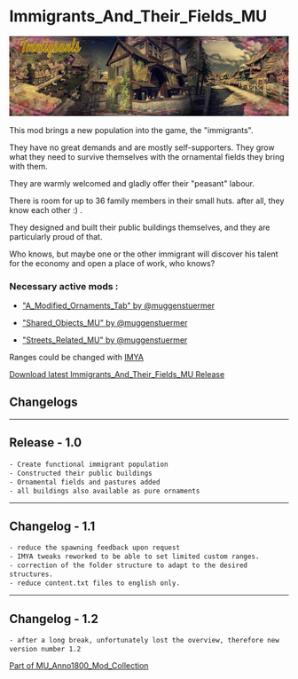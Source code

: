 # Immigrants_And_Their_Fields_MU

![](../doc/immigrants_banner.jpg)

This mod brings a new population into the game, the "immigrants".

They have no great demands and are mostly self-supporters.
They grow what they need to survive themselves with the ornamental fields they bring with them.

They are warmly welcomed and gladly offer their "peasant" labour.

There is room for up to 36 family members in their small huts. after all, they know each other :) .

They designed and built their public buildings themselves, and they are particularly proud of that.

Who knows, but maybe one or the other immigrant will discover his talent for the economy and open a place of work, who knows?

### Necessary active mods :

- ["A_Modified_Ornaments_Tab" by @muggenstuermer](https://github.com/muggenstuermer/MU_Anno1800_Mod_Collection/releases/latest)

- ["Shared_Objects_MU" by @muggenstuermer](https://github.com/muggenstuermer/MU_Anno1800_Mod_Collection/releases/latest)

- ["Streets_Related_MU" by @muggenstuermer](https://github.com/muggenstuermer/MU_Anno1800_Mod_Collection/releases/latest)


Ranges could be changed with [IMYA](https://github.com/anno-mods/iModYourAnno)

[Download latest Immigrants_And_Their_Fields_MU Release](https://github.com/muggenstuermer/MU_Anno1800_Mod_Collection/releases/latest)


## Changelogs

---------------------------
Release - 1.0
---------------------------

	- Create functional immigrant population
	- Constructed their public buildings
	- Ornamental fields and pastures added
	- all buildings also available as pure ornaments
	
---------------------------
Changelog - 1.1
---------------------------

	- reduce the spawning feedback upon request
	- IMYA tweaks reworked to be able to set limited custom ranges.
	- correction of the folder structure to adapt to the desired structures.
	- reduce content.txt files to english only.
	
---------------------------
Changelog - 1.2
---------------------------

	- after a long break, unfortunately lost the overview, therefore new version number 1.2
	
	
	
[Part of MU_Anno1800_Mod_Collection](https://github.com/muggenstuermer/MU_Anno1800_Mod_Collection)

